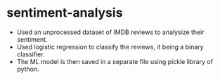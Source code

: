 # sentiment-analysis
- Used an unprocessed dataset of IMDB reviews to analysize their sentiment.
- Used logistic regression to classify the reviews, it being a binary classifier.
- The ML model is then saved in a separate file using pickle library of python.
